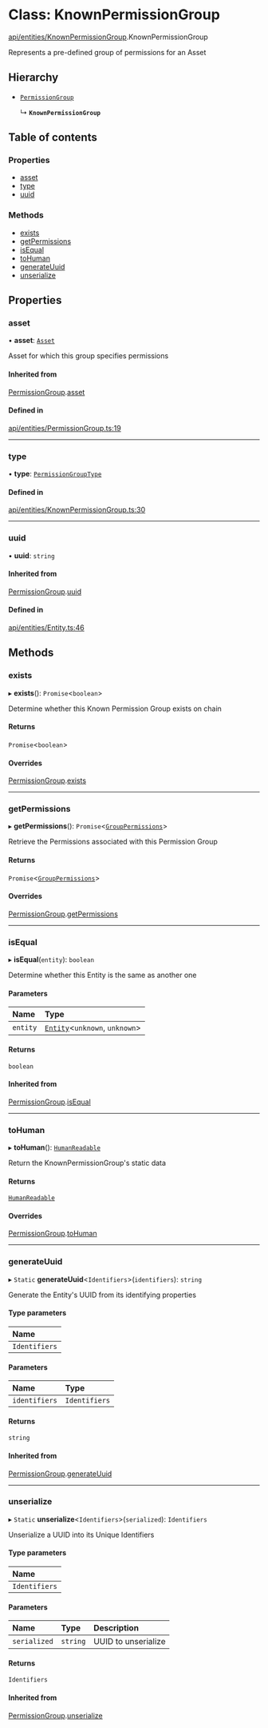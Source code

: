 # Class: KnownPermissionGroup

[api/entities/KnownPermissionGroup](../wiki/api.entities.KnownPermissionGroup).KnownPermissionGroup

Represents a pre-defined group of permissions for an Asset

## Hierarchy

- [`PermissionGroup`](../wiki/api.entities.PermissionGroup.PermissionGroup)

  ↳ **`KnownPermissionGroup`**

## Table of contents

### Properties

- [asset](../wiki/api.entities.KnownPermissionGroup.KnownPermissionGroup#asset)
- [type](../wiki/api.entities.KnownPermissionGroup.KnownPermissionGroup#type)
- [uuid](../wiki/api.entities.KnownPermissionGroup.KnownPermissionGroup#uuid)

### Methods

- [exists](../wiki/api.entities.KnownPermissionGroup.KnownPermissionGroup#exists)
- [getPermissions](../wiki/api.entities.KnownPermissionGroup.KnownPermissionGroup#getpermissions)
- [isEqual](../wiki/api.entities.KnownPermissionGroup.KnownPermissionGroup#isequal)
- [toHuman](../wiki/api.entities.KnownPermissionGroup.KnownPermissionGroup#tohuman)
- [generateUuid](../wiki/api.entities.KnownPermissionGroup.KnownPermissionGroup#generateuuid)
- [unserialize](../wiki/api.entities.KnownPermissionGroup.KnownPermissionGroup#unserialize)

## Properties

### asset

• **asset**: [`Asset`](../wiki/api.entities.Asset.Asset)

Asset for which this group specifies permissions

#### Inherited from

[PermissionGroup](../wiki/api.entities.PermissionGroup.PermissionGroup).[asset](../wiki/api.entities.PermissionGroup.PermissionGroup#asset)

#### Defined in

[api/entities/PermissionGroup.ts:19](https://github.com/PolymeshAssociation/polymesh-sdk/blob/2d3ac2ae/src/api/entities/PermissionGroup.ts#L19)

___

### type

• **type**: [`PermissionGroupType`](../wiki/types.PermissionGroupType)

#### Defined in

[api/entities/KnownPermissionGroup.ts:30](https://github.com/PolymeshAssociation/polymesh-sdk/blob/2d3ac2ae/src/api/entities/KnownPermissionGroup.ts#L30)

___

### uuid

• **uuid**: `string`

#### Inherited from

[PermissionGroup](../wiki/api.entities.PermissionGroup.PermissionGroup).[uuid](../wiki/api.entities.PermissionGroup.PermissionGroup#uuid)

#### Defined in

[api/entities/Entity.ts:46](https://github.com/PolymeshAssociation/polymesh-sdk/blob/2d3ac2ae/src/api/entities/Entity.ts#L46)

## Methods

### exists

▸ **exists**(): `Promise`<`boolean`\>

Determine whether this Known Permission Group exists on chain

#### Returns

`Promise`<`boolean`\>

#### Overrides

[PermissionGroup](../wiki/api.entities.PermissionGroup.PermissionGroup).[exists](../wiki/api.entities.PermissionGroup.PermissionGroup#exists)

___

### getPermissions

▸ **getPermissions**(): `Promise`<[`GroupPermissions`](../wiki/types#grouppermissions)\>

Retrieve the Permissions associated with this Permission Group

#### Returns

`Promise`<[`GroupPermissions`](../wiki/types#grouppermissions)\>

#### Overrides

[PermissionGroup](../wiki/api.entities.PermissionGroup.PermissionGroup).[getPermissions](../wiki/api.entities.PermissionGroup.PermissionGroup#getpermissions)

___

### isEqual

▸ **isEqual**(`entity`): `boolean`

Determine whether this Entity is the same as another one

#### Parameters

| Name | Type |
| :------ | :------ |
| `entity` | [`Entity`](../wiki/api.entities.Entity.Entity)<`unknown`, `unknown`\> |

#### Returns

`boolean`

#### Inherited from

[PermissionGroup](../wiki/api.entities.PermissionGroup.PermissionGroup).[isEqual](../wiki/api.entities.PermissionGroup.PermissionGroup#isequal)

___

### toHuman

▸ **toHuman**(): [`HumanReadable`](../wiki/api.entities.KnownPermissionGroup.HumanReadable)

Return the KnownPermissionGroup's static data

#### Returns

[`HumanReadable`](../wiki/api.entities.KnownPermissionGroup.HumanReadable)

#### Overrides

[PermissionGroup](../wiki/api.entities.PermissionGroup.PermissionGroup).[toHuman](../wiki/api.entities.PermissionGroup.PermissionGroup#tohuman)

___

### generateUuid

▸ `Static` **generateUuid**<`Identifiers`\>(`identifiers`): `string`

Generate the Entity's UUID from its identifying properties

#### Type parameters

| Name |
| :------ |
| `Identifiers` |

#### Parameters

| Name | Type |
| :------ | :------ |
| `identifiers` | `Identifiers` |

#### Returns

`string`

#### Inherited from

[PermissionGroup](../wiki/api.entities.PermissionGroup.PermissionGroup).[generateUuid](../wiki/api.entities.PermissionGroup.PermissionGroup#generateuuid)

___

### unserialize

▸ `Static` **unserialize**<`Identifiers`\>(`serialized`): `Identifiers`

Unserialize a UUID into its Unique Identifiers

#### Type parameters

| Name |
| :------ |
| `Identifiers` |

#### Parameters

| Name | Type | Description |
| :------ | :------ | :------ |
| `serialized` | `string` | UUID to unserialize |

#### Returns

`Identifiers`

#### Inherited from

[PermissionGroup](../wiki/api.entities.PermissionGroup.PermissionGroup).[unserialize](../wiki/api.entities.PermissionGroup.PermissionGroup#unserialize)
